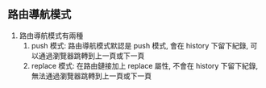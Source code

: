 ## 路由導航模式
1. 路由導航模式有兩種
      1. push 模式: 路由導航模式默認是 push 模式, 會在 history 下留下紀錄, 可以通過瀏覽器跳轉到上一頁或下一頁
      2. replace 模式: 在路由鏈接加上 replace 屬性, 不會在 history 下留下紀錄, 無法通過瀏覽器跳轉到上一頁或下一頁

